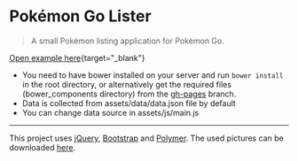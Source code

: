 # Pokémon Go Lister

> A small Pokémon listing application for Pokémon Go.

[Open example here](https://subbysnake.github.io/Pokemon-Go-Lister){target="_blank"}

* You need to have bower installed on your server and run
    `bower install`
    in the root directory, or alternatively get the required files (bower_components directory) from the [gh-pages](https://github.com/subbysnake/Pokemon-Go-Lister/tree/gh-pages) branch.
* Data is collected from assets/data/data.json file by default
* You can change data source in assets/js/main.js

---

This project uses [jQuery](https://jquery.com), [Bootstrap](http://getbootstrap.com) and [Polymer](https://www.polymer-project.org).
The used pictures can be downloaded [here](https://github.com/Superviral/Pokemon-GO-App-Assets-and-Images/tree/master/Pokemon%20Models%20(PNG%20Format)).
